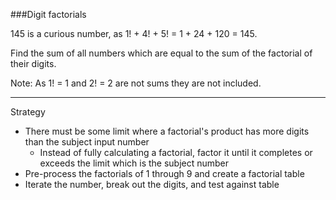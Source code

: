 ###Digit factorials


145 is a curious number, as 1! + 4! + 5! = 1 + 24 + 120 = 145.

Find the sum of all numbers which are equal to the sum of the factorial of their digits.

Note: As 1! = 1 and 2! = 2 are not sums they are not included.

---

Strategy
- There must be some limit where a factorial's product has more digits than the subject input number
    - Instead of fully calculating a factorial, factor it until it completes or exceeds the limit which is the subject number
- Pre-process the factorials of 1 through 9 and create a factorial table
- Iterate the number, break out the digits, and test against table
